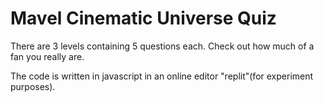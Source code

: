 # Mavel Cinematic Universe Quiz

There are 3 levels containing 5 questions each.
Check out how much of a fan you really are.

The code is written in javascript in an online editor "replit"(for experiment purposes).
